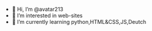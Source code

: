 - 👋 Hi, I’m @avatar213
- 👀 I’m interested in web-sites
- 🌱 I’m currently learning python,HTML&CSS,JS,Deutch

